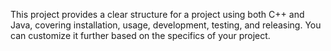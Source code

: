 This project provides a clear structure for a project using both C++ and Java, covering installation, usage, development, testing, and releasing. You can customize it further based on the specifics of your project.
